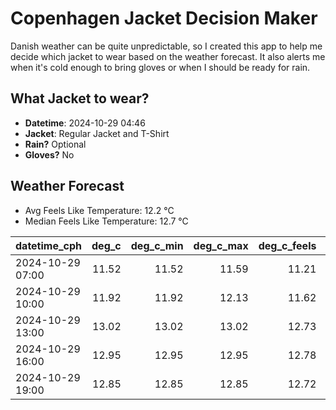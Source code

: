 
# Copenhagen Jacket Decision Maker

Danish weather can be quite unpredictable, so I created this app to help me decide which jacket to wear based on the weather forecast. 
It also alerts me when it's cold enough to bring gloves or when I should be ready for rain.

## What Jacket to wear?

- **Datetime**: 2024-10-29 04:46
- **Jacket**: Regular Jacket and T-Shirt
- **Rain?** Optional
- **Gloves?** No

## Weather Forecast
- Avg Feels Like Temperature: 12.2 °C
- Median Feels Like Temperature: 12.7 °C

| datetime_cph     |   deg_c |   deg_c_min |   deg_c_max |   deg_c_feels | weather   | wind   | rain   |
|:-----------------|--------:|------------:|------------:|--------------:|:----------|:-------|:-------|
| 2024-10-29 07:00 |   11.52 |       11.52 |       11.59 |         11.21 | Clouds    | Low    | None   |
| 2024-10-29 10:00 |   11.92 |       11.92 |       12.13 |         11.62 | Clouds    | Low    | None   |
| 2024-10-29 13:00 |   13.02 |       13.02 |       13.02 |         12.73 | Clouds    | Low    | None   |
| 2024-10-29 16:00 |   12.95 |       12.95 |       12.95 |         12.78 | Clouds    | Low    | None   |
| 2024-10-29 19:00 |   12.85 |       12.85 |       12.85 |         12.72 | Rain      | Low    | Low    |
        